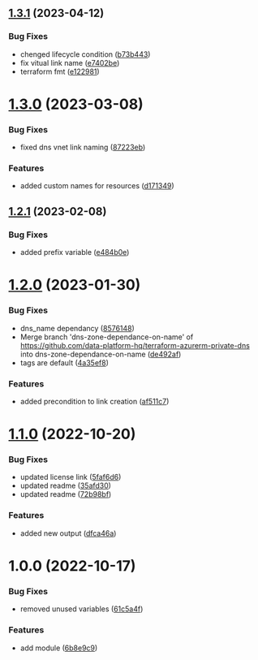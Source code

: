 ## [1.3.1](https://github.com/data-platform-hq/terraform-azurerm-private-dns/compare/v1.3.0...v1.3.1) (2023-04-12)


### Bug Fixes

* chenged lifecycle condition ([b73b443](https://github.com/data-platform-hq/terraform-azurerm-private-dns/commit/b73b443a55fa1753aaa926cdfe27fe30940ba915))
* fix vitual link name ([e7402be](https://github.com/data-platform-hq/terraform-azurerm-private-dns/commit/e7402beb4f30b36859f690f05f74e9fed2ee8e94))
* terraform fmt ([e122981](https://github.com/data-platform-hq/terraform-azurerm-private-dns/commit/e122981103ade2b288ba2027a029f2b03f78c5d0))

# [1.3.0](https://github.com/data-platform-hq/terraform-azurerm-private-dns/compare/v1.2.1...v1.3.0) (2023-03-08)


### Bug Fixes

* fixed dns vnet link naming ([87223eb](https://github.com/data-platform-hq/terraform-azurerm-private-dns/commit/87223ebece40cd48dfc22e3f96bc7aff3455c905))


### Features

* added custom names for resources ([d171349](https://github.com/data-platform-hq/terraform-azurerm-private-dns/commit/d17134954c3e0d9eb12e8be1485049a0bfedca8f))

## [1.2.1](https://github.com/data-platform-hq/terraform-azurerm-private-dns/compare/v1.2.0...v1.2.1) (2023-02-08)


### Bug Fixes

* added prefix variable ([e484b0e](https://github.com/data-platform-hq/terraform-azurerm-private-dns/commit/e484b0e616ace4e184621f0be4a75188b8b6ca5e))

# [1.2.0](https://github.com/data-platform-hq/terraform-azurerm-private-dns/compare/v1.1.0...v1.2.0) (2023-01-30)


### Bug Fixes

* dns_name dependancy ([8576148](https://github.com/data-platform-hq/terraform-azurerm-private-dns/commit/85761486754f84b11c3c32d64fdbf9e90922036e))
* Merge branch 'dns-zone-dependance-on-name' of https://github.com/data-platform-hq/terraform-azurerm-private-dns into dns-zone-dependance-on-name ([de492af](https://github.com/data-platform-hq/terraform-azurerm-private-dns/commit/de492af89408aeaba15673a3d9d0112a397e1e79))
* tags are default ([4a35ef8](https://github.com/data-platform-hq/terraform-azurerm-private-dns/commit/4a35ef8df61e033e0c47647d804e9cb8279a0e45))


### Features

* added precondition to link creation ([af511c7](https://github.com/data-platform-hq/terraform-azurerm-private-dns/commit/af511c7f250e8f384dcbfab59dfa2d6bdd87ad39))

# [1.1.0](https://github.com/data-platform-hq/terraform-azurerm-private-dns/compare/v1.0.0...v1.1.0) (2022-10-20)


### Bug Fixes

* updated license link ([5faf6d6](https://github.com/data-platform-hq/terraform-azurerm-private-dns/commit/5faf6d6047e7f3d4352a534c63a042456d7e1dcd))
* updated readme ([35afd30](https://github.com/data-platform-hq/terraform-azurerm-private-dns/commit/35afd3044a620f68646b8612c9e46e0ad5c1cecd))
* updated readme ([72b98bf](https://github.com/data-platform-hq/terraform-azurerm-private-dns/commit/72b98bf57df601f3ea343e25be50dd3e02f13d1e))


### Features

* added new output ([dfca46a](https://github.com/data-platform-hq/terraform-azurerm-private-dns/commit/dfca46a2e7d81e0dfec359624aeeb81b9bf6d62f))

# 1.0.0 (2022-10-17)


### Bug Fixes

* removed unused variables ([61c5a4f](https://github.com/data-platform-hq/terraform-azurerm-private-dns/commit/61c5a4f64dd679f49400ad67d4fed179e3853166))


### Features

* add module ([6b8e9c9](https://github.com/data-platform-hq/terraform-azurerm-private-dns/commit/6b8e9c9b65d2e4b918d97d30f3570c1989f97db4))

